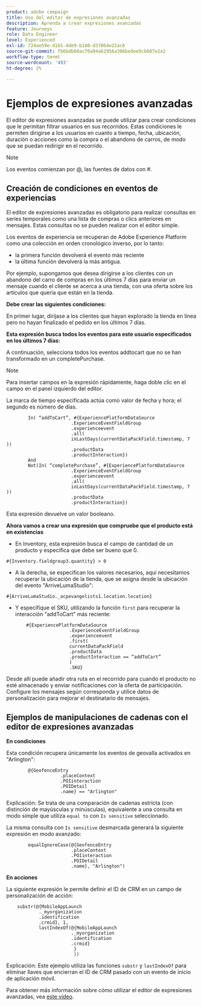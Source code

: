 ```yaml
---
product: adobe campaign
title: Uso del editor de expresiones avanzadas
description: Aprenda a crear expresiones avanzadas
feature: Journeys
role: Data Engineer
level: Experienced
exl-id: 724ae59e-d1b5-4de9-b140-d37064e22ac6
source-git-commit: fb6bdb60ac70a94a62956a306bedee9cb607e2a2
workflow-type: tm+mt
source-wordcount: '493'
ht-degree: 2%

---
```


# Ejemplos de expresiones avanzadas

El editor de expresiones avanzadas se puede utilizar para crear condiciones que le permitan filtrar usuarios en sus recorridos. Estas condiciones le permiten dirigirse a los usuarios en cuanto a tiempo, fecha, ubicación, duración o acciones como la compra o el abandono de carros, de modo que se puedan redirigir en el recorrido.

>[!NOTE]
>
>Los eventos comienzan por @, las fuentes de datos con #.

## Creación de condiciones en eventos de experiencias

El editor de expresiones avanzadas es obligatorio para realizar consultas en series temporales como una lista de compras o clics anteriores en mensajes. Estas consultas no se pueden realizar con el editor simple.

Los eventos de experiencia se recuperan de Adobe Experience Platform como una colección en orden cronológico inverso, por lo tanto:

* la primera función devolverá el evento más reciente
* la última función devolverá la más antigua.

Por ejemplo, supongamos que desea dirigirse a los clientes con un abandono del carro de compras en los últimos 7 días para enviar un mensaje cuando el cliente se acerca a una tienda, con una oferta sobre los artículos que quería que están en la tienda.

**Debe crear las siguientes condiciones:**

En primer lugar, diríjase a los clientes que hayan explorado la tienda en línea pero no hayan finalizado el pedido en los últimos 7 días.

<!--**This expression looks for a specified value in a string value:**

`In (“addToCart”, #{field reference from experience event})`-->

**Esta expresión busca todos los eventos para este usuario especificados en los últimos 7 días:**

A continuación, selecciona todos los eventos addtocart que no se han transformado en un completePurchase.

>[!NOTE]
>
>Para insertar campos en la expresión rápidamente, haga doble clic en el campo en el panel izquierdo del editor.

La marca de tiempo especificada actúa como valor de fecha y hora; el segundo es número de días.

```
        In( “addToCart”, #{ExperiencePlatformDataSource
                        .ExperienceEventFieldGroup
                        .experienceevent
                        .all(
                        inLastDays(currentDataPackField.timestamp, 7 ))
                        .productData
                        .productInteraction})
        And
        Not(In( “completePurchase”, #{ExperiencePlatformDataSource
                        .ExperienceEventFieldGroup
                        .experienceevent
                        .all(
                        inLastDays(currentDataPackField.timestamp, 7 ))
                        .productData
                        .productInteraction})
```

Esta expresión devuelve un valor booleano.

**Ahora vamos a crear una expresión que compruebe que el producto está en existencias**

* En Inventory, esta expresión busca el campo de cantidad de un producto y especifica que debe ser bueno que 0.

`#{Inventory.fieldgroup3.quantity} > 0`

* A la derecha, se especifican los valores necesarios, aquí necesitamos recuperar la ubicación de la tienda, que se asigna desde la ubicación del evento &quot;ArriveLumaStudio&quot;:

`#{ArriveLumaStudio._acpevangelists1.location.location}`

* Y especifique el SKU, utilizando la función `first` para recuperar la interacción &quot;addToCart&quot; más reciente:

   ```
       #{ExperiencePlatformDataSource
                       .ExperienceEventFieldGroup
                       .experienceevent
                       .first(
                       currentDataPackField
                       .productData
                       .productInteraction == “addToCart”
                       )
                       .SKU}
   ```

Desde allí puede añadir otra ruta en el recorrido para cuando el producto no esté almacenado y enviar notificaciones con la oferta de participación. Configure los mensajes según corresponda y utilice datos de personalización para mejorar el destinatario de mensajes.

## Ejemplos de manipulaciones de cadenas con el editor de expresiones avanzadas

**En condiciones**

Esta condición recupera únicamente los eventos de geovalla activados en &quot;Arlington&quot;:

```
        @{GeofenceEntry
                    .placeContext
                    .POIinteraction
                    .POIDetail
                    .name} == "Arlington"
```

Explicación: Se trata de una comparación de cadenas estricta (con distinción de mayúsculas y minúsculas), equivalente a una consulta en modo simple que utiliza `equal to` con `Is sensitive` seleccionado.

La misma consulta con `Is sensitive` desmarcada generará la siguiente expresión en modo avanzado:

```
        equalIgnoreCase(@{GeofenceEntry
                        .placeContext
                        .POIinteraction
                        .POIDetail
                        .name}, "Arlington")
```

**En acciones**

La siguiente expresión le permite definir el ID de CRM en un campo de personalización de acción:

```
    substr(@{MobileAppLaunch
            ._myorganization
            .identification
            .crmid}, 1, 
            lastIndexOf(@{MobileAppLaunch
                        ._myorganization
                        .identification
                        .crmid}
                         }
                         ))
```

Explicación: Este ejemplo utiliza las funciones `substr` y `lastIndexOf` para eliminar llaves que encierran el ID de CRM pasado con un evento de inicio de aplicación móvil.

Para obtener más información sobre cómo utilizar el editor de expresiones avanzadas, vea [este vídeo](https://experienceleague.adobe.com/docs/platform-learn/tutorials/journey-orchestration/create-a-journey.html).

